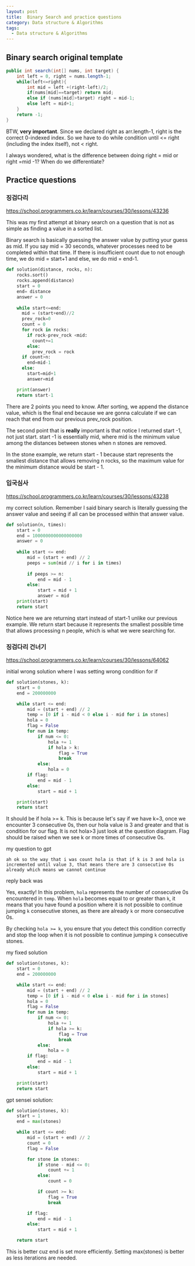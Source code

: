 ```yaml
---
layout: post
title:  Binary Search and practice questions
category: Data structure & Algorithms
tags:
  - Data structure & Algorithms
---
```


## Binary search original template
```java
public int search(int[] nums, int target) {
    int left = 0, right = nums.length-1;
    while(left<=right){
        int mid = left +(right-left)/2;
        if(nums[mid]==target) return mid;
        else if (nums[mid]>target) right = mid-1;
        else left = mid+1;
    }
    return -1;
}
```

BTW, **very important**. Since we declared right as arr.length-1,
right is the correct 0-indexed index. So we have to do while condition
until <= right (including the index itself), not < right.

I always wondered, what is the difference between doing right = mid
or right =mid -1? When do we differentiate?


## Practice questions
### 징검다리
https://school.programmers.co.kr/learn/courses/30/lessons/43236

This was my first attempt at binary search on a question that is not as
simple as finding a value in a sorted list.

Binary search is basically guessing the answer value by putting your guess
as mid. If you say mid = 30 seconds, whatever processes need to be completed
within that time. If there is insufficient count due to not enough time, we 
do mid = start+1 and else, we do mid = end-1.

```python
def solution(distance, rocks, n):
    rocks.sort()  
    rocks.append(distance)
    start = 0
    end= distance
    answer = 0
    
    while start<=end:
      mid = (start+end)//2
      prev_rock=0
      count = 0
      for rock in rocks:
        if rock-prev_rock <mid:
          count+=1
        else:
          prev_rock = rock
      if count>n:
        end=mid-1
      else:
        start=mid+1
        answer=mid

    print(answer)
    return start-1
```

There are 2 points you need to know. After sorting, we append the distance
value, which is the final end because we are gonna calculate if we can
reach that end from our previous prev_rock position.

The second point that is **really** important is that notice I returned
start -1, not just start. start -1 is essentially mid, where mid is the
minimum value among the distances between stones when n stones are removed.

In the stone example, we return start - 1 because start represents the smallest distance that allows removing n rocks, so the maximum value for the minimum distance would be start - 1.

### 입국심사
https://school.programmers.co.kr/learn/courses/30/lessons/43238

my correct solution. Remember I said binary search is literally guessing
the answer value and seeing if all can be processed within that answer
value.

```python
def solution(n, times):
    start = 0
    end = 1000000000000000000
    answer = 0
    
    while start <= end:
        mid = (start + end) // 2
        peeps = sum(mid // i for i in times)
        
        if peeps >= n:
            end = mid - 1
        else:
            start = mid + 1
            answer = mid
    print(start)
    return start
```

Notice here we are returning start instead of start-1 unlike our
previous example. We return start because it represents the smallest 
possible time that allows processing n people, which is what we were 
searching for.

### 징검다리 건너기
https://school.programmers.co.kr/learn/courses/30/lessons/64062

initial wrong solution where  I was setting wrong condition for if
```python
def solution(stones, k):
    start = 0
    end = 200000000

    while start <= end:
        mid = (start + end) // 2
        temp = [0 if i - mid < 0 else i - mid for i in stones]
        hola = 0
        flag = False
        for num in temp:
            if num <= 0:
                hola += 1
                if hola > k:
                    flag = True
                    break
            else:
                hola = 0
        if flag:
            end = mid - 1
        else:
            start = mid + 1

    print(start)
    return start
```

It should be if hola >= k. This is because let's say if we have k=3,
once we encounter 3 consecutive 0s, then our hola value is 3 and greater
and that is condition for our flag. It is not hola>3 just look at the
question diagram. Flag should be raised when we see k or more times of
consecutive 0s.

my question to gpt

`ah ok so the way that i was count hola is that if k is 3 and hola is incremented until value 3, that means there are 3 consecutive 0s already which means we cannot continue `

reply back was

Yes, exactly! In this problem, `hola` represents the number of consecutive 0s encountered in `temp`. When `hola` becomes equal to or greater than `k`, it means that you have found a position where it is not possible to continue jumping `k` consecutive stones, as there are already `k` or more consecutive 0s.

By checking `hola >= k`, you ensure that you detect this condition correctly and stop the loop when it is not possible to continue jumping `k` consecutive stones.

my fixed solution
```python
def solution(stones, k):
    start = 0
    end = 200000000

    while start <= end:
        mid = (start + end) // 2
        temp = [0 if i - mid < 0 else i - mid for i in stones]
        hola = 0
        flag = False
        for num in temp:
            if num <= 0:
                hola += 1
                if hola >= k:
                    flag = True
                    break
            else:
                hola = 0
        if flag:
            end = mid - 1
        else:
            start = mid + 1

    print(start)
    return start
```

gpt sensei solution:
```python
def solution(stones, k):
    start = 1
    end = max(stones)

    while start <= end:
        mid = (start + end) // 2
        count = 0
        flag = False

        for stone in stones:
            if stone - mid <= 0:
                count += 1
            else:
                count = 0

            if count >= k:
                flag = True
                break

        if flag:
            end = mid - 1
        else:
            start = mid + 1

    return start
```

This is better cuz end is set more efficiently. Setting max(stones) is better
as less iterations are needed.


